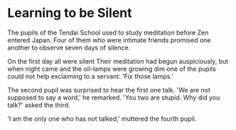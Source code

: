 # Learning to be Silent

The pupils of the Tendai School used to study meditation before Zen entered Japan. Four of them who were intimate friends promised one another to observe seven days of silence.

On the first day all were silent Their meditation had begun auspiciously, but when night came and the oil-lamps were growing dim one of the pupils could not help exclaiming to a servant: 'Fix those lamps.'

The second pupil was surprised to hear the first one talk. 'We are not supposed to say a word,' he remarked. 'You two are stupid. Why did you talk?' asked the third.

‘I am the only one who has not talked,' muttered the fourth pupil.